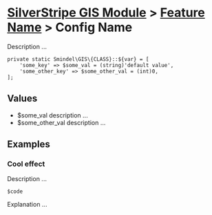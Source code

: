 # [SilverStripe GIS Module](../../.) > [Feature Name](feature-name.md) > Config Name

Description ...

    private static Smindel\GIS\{CLASS}::${var} = [
        'some_key' => $some_val = (string)'default value',
        'some_other_key' => $some_other_val = (int)0,
    ];

## Values

- $some_val
  description ...
- $some_other_val
  description ...

## Examples

### Cool effect

Description ...

    $code

Explanation ...
